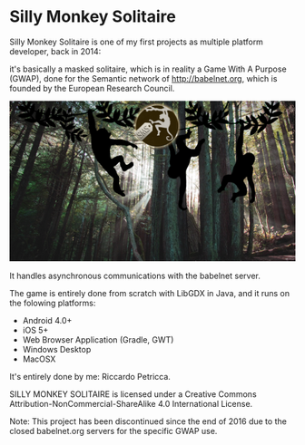 # Silly Monkey Solitaire

Silly Monkey Solitaire is one of my first projects as multiple platform developer, back in 2014:

it's basically a masked solitaire, which is in reality a Game With A Purpose (GWAP), done for the Semantic network of http://babelnet.org, which is founded by the European Research Council.

![Login Screen](https://github.com/PetriccaRcc/SillyMonkeySolitaire/blob/master/desktop/bin/bg/bg1280.png?raw=true)

It handles asynchronous communications with the babelnet server.

The game is entirely done from scratch with LibGDX in Java, and it runs on the folowing platforms:

- Android 4.0+
- iOS 5+
- Web Browser Application (Gradle, GWT)
- Windows Desktop
- MacOSX

It's entirely done by me: Riccardo Petricca.

SILLY MONKEY SOLITAIRE is licensed under a Creative Commons Attribution-NonCommercial-ShareAlike 4.0 International License.

Note: This project has been discontinued since the end of 2016 due to the closed babelnet.org servers for the specific GWAP use.
